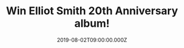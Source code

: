 ---
campaign-uuid: "c-94eb032d-3ee4-4ee1-843a-d8f30af947fc"
type: "Competition"
category: "Music"
date: "2019-08-02T09:00:00.000Z"
end-date: "2019-09-02T23:59:00.000Z"
disable-form: false
is_promoted: false
has_entry_page: true
title: "Win Elliot Smith 20th Anniversary album!"
competition-description: "<p>To commemorate the 20th Anniversary of Elliott Smith’\
  s best-selling and greatly beloved album, Either/Or we are giving away a expanded\
  \ edition on vinyl edition to YOU! It features the original tracks carefully remastered\
  \ from original tapes under the supervision of Larry Crane.</p>\n<p>Want it? Click\
  \ below for a chance to win it now!</p>\n"
hero-header: "Win Elliot Smith 20th Anniversary album!"
terms-confirmation: "N/A"
banner-img: "https://assets.expresslyapp.com/asset-64764d60-8d18-4f66-bbc6-a40de5da9dc7.jpg"
logo-left-href: "aaa.nme.com"
logo-left-image: "https://assets.expresslyapp.com/asset-49b10cb1-cd57-4b9b-a8ef-0eb582ca6c5b.jpg"
logo-left-title: "NMEAAA"
bg-image-hero: "https://assets.expresslyapp.com/asset-9b87569b-f129-45f5-996e-854230232e4b.jpg"
bg-image-first: "https://assets.expresslyapp.com/asset-1013b985-57e2-4e94-8bf4-0d551e914ee6.jpg"
section1-content: "<p>This amazing Expanded Edition features the original tracks carefully\
  \ remastered from original tapes under the supervision of Larry Crane. The second\
  \ disc features five live multi-track recordings from the Yo Yo A Go Go Festival\
  \ in Olympia WA in 1997, as well as three previously unreleased studio recordings\
  \ and one b-side gem.</p>\n<p>The double LP is packaged in a gatefold jacket that\
  \ includes an insert of the original liner notes, a postcard of the original master\
  \ tapes, and several never-before seen photos. This gorgeous collection is an essential\
  \ listen for longtime fans and newcomers alike</p>\n<p>Enter below for a chance\
  \ to win. Good luck!</p>\n"
entry-title: "Win Elliot Smith 20th Anniversary album!"
entry-content: "<p>Enter the draw to win Elliot Smith 20th Anniversary album by completing\
  \ the form below before 23:59 on the 2nd of September 2019.</p>\n"
has-winner: false
prize-description: "Elliot Smith 20th Anniversary album"
special-conditions: "This competition is also available on: http://club.expressly.io/competitons/elliot-smith-album-giveaway"
country-restrictions:
- "GB"
---